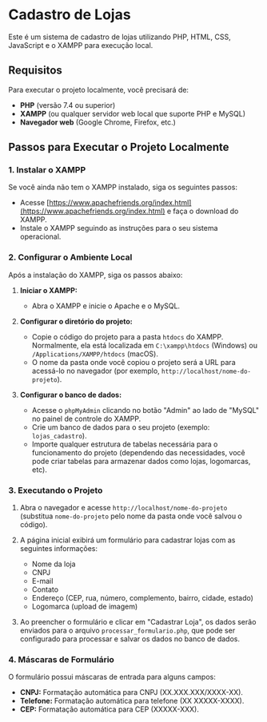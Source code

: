 # Cadastro de Lojas

Este é um sistema de cadastro de lojas utilizando PHP, HTML, CSS, JavaScript e o XAMPP para execução local.

## Requisitos

Para executar o projeto localmente, você precisará de:

- **PHP** (versão 7.4 ou superior)
- **XAMPP** (ou qualquer servidor web local que suporte PHP e MySQL)
- **Navegador web** (Google Chrome, Firefox, etc.)

## Passos para Executar o Projeto Localmente

### 1. Instalar o XAMPP

Se você ainda não tem o XAMPP instalado, siga os seguintes passos:

- Acesse [https://www.apachefriends.org/index.html](https://www.apachefriends.org/index.html) e faça o download do XAMPP.
- Instale o XAMPP seguindo as instruções para o seu sistema operacional.

### 2. Configurar o Ambiente Local

Após a instalação do XAMPP, siga os passos abaixo:

1. **Iniciar o XAMPP:**
   - Abra o XAMPP e inicie o Apache e o MySQL.
   
2. **Configurar o diretório do projeto:**
   - Copie o código do projeto para a pasta `htdocs` do XAMPP. Normalmente, ela está localizada em `C:\xampp\htdocs` (Windows) ou `/Applications/XAMPP/htdocs` (macOS).
   - O nome da pasta onde você copiou o projeto será a URL para acessá-lo no navegador (por exemplo, `http://localhost/nome-do-projeto`).

3. **Configurar o banco de dados:**
   - Acesse o `phpMyAdmin` clicando no botão "Admin" ao lado de "MySQL" no painel de controle do XAMPP.
   - Crie um banco de dados para o seu projeto (exemplo: `lojas_cadastro`).
   - Importe qualquer estrutura de tabelas necessária para o funcionamento do projeto (dependendo das necessidades, você pode criar tabelas para armazenar dados como lojas, logomarcas, etc).

### 3. Executando o Projeto

1. Abra o navegador e acesse `http://localhost/nome-do-projeto` (substitua `nome-do-projeto` pelo nome da pasta onde você salvou o código).
2. A página inicial exibirá um formulário para cadastrar lojas com as seguintes informações:
   - Nome da loja
   - CNPJ
   - E-mail
   - Contato
   - Endereço (CEP, rua, número, complemento, bairro, cidade, estado)
   - Logomarca (upload de imagem)

3. Ao preencher o formulário e clicar em "Cadastrar Loja", os dados serão enviados para o arquivo `processar_formulario.php`, que pode ser configurado para processar e salvar os dados no banco de dados.

### 4. Máscaras de Formulário

O formulário possui máscaras de entrada para alguns campos:
- **CNPJ:** Formatação automática para CNPJ (XX.XXX.XXX/XXXX-XX).
- **Telefone:** Formatação automática para telefone (XX XXXXX-XXXX).
- **CEP:** Formatação automática para CEP (XXXXX-XXX).
